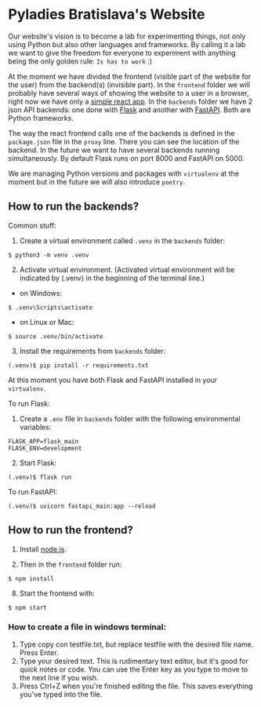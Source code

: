 # Pyladies Bratislava's Website

Our website's vision is to become a lab for experimenting things, not only using Python but also other languages and frameworks.
By calling it a lab we want to give the freedom for everyone to experiment with anything being the only
golden rule: `Is has to work` :)

At the moment we have divided the frontend (visible part of the website for the user) from the backend(s) (invisible part).
In the `frontend` folder we will probably have several ways of showing the website to a user in a browser, right now
we have only a [simple react app](frontend/react.md).
In the `backends` folder we have 2 json API backends: one done with [Flask](https://flask.palletsprojects.com/en/1.1.x/)
and another with [FastAPI](https://fastapi.tiangolo.com/). Both are Python frameworks.

The way the react frontend calls one of the backends is defined in the `package.json` file in the `proxy` line.
There you can see the location of the backend. In the future we want to have several backends running simultaneously.
By default Flask runs on port 8000 and FastAPI on 5000.

We are managing Python versions and packages with `virtualenv` at the moment but in the future we will also introduce `poetry`.

## How to run the backends?

Common stuff:

1. Create a virtual environment called `.venv` in the `backends` folder:
~~~
$ python3 -m venv .venv
~~~
2. Activate virtual environment. (Activated virtual environment will be indicated by (.venv) in the beginning of the terminal line.)
 - on Windows:
~~~
$ .venv\Scripts\activate
~~~
 - on Linux or Mac:
~~~
$ source .venv/bin/activate
~~~
3. Install the requirements from `backends` folder:
~~~
(.venv)$ pip install -r requirements.txt
~~~
At this moment you have both Flask and FastAPI installed in your `virtualenv`.

To run Flask:
1. Create a `.env` file in `backends` folder with the following environmental variables:
~~~
FLASK_APP=flask_main
FLASK_ENV=development
~~~
2. Start Flask:
~~~
(.venv)$ flask run
~~~

To run FastAPI:
~~~
(.venv)$ uvicorn fastapi_main:app --reload
~~~ 

## How to run the frontend?

1. Install [node.js](https://nodejs.org/en/download/).

2. Then in the `frontend` folder run:
~~~
$ npm install
~~~

8. Start the frontend with:
~~~
$ npm start
~~~

### How to create a file in windows terminal:

1. Type copy con testfile.txt, but replace testfile with the desired file name. Press Enter.
2. Type your desired text. This is rudimentary text editor, but it's good for quick notes or code. You can use the Enter key as you type to move to the next line if you wish.
3. Press Ctrl+Z when you're finished editing the file. This saves everything you've typed into the file.